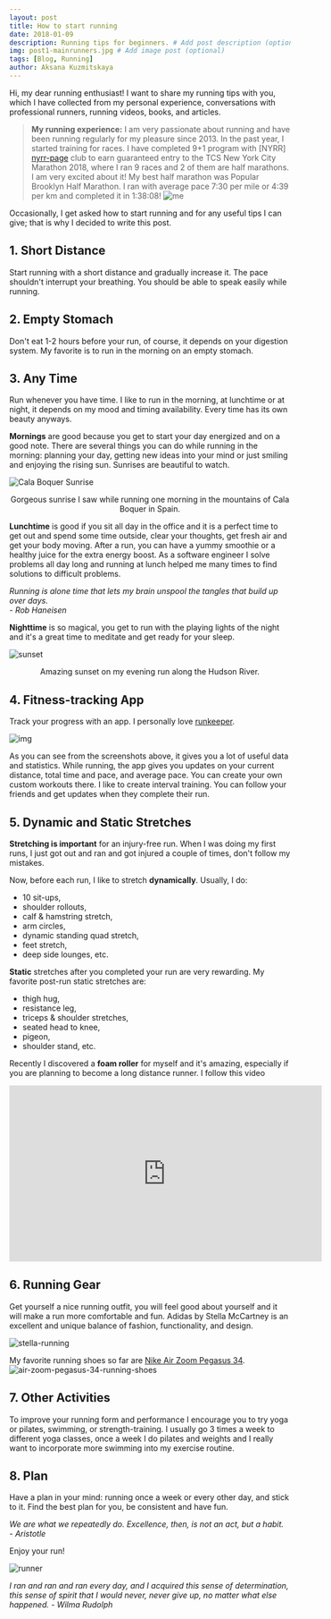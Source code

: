 ```yaml
---
layout: post
title: How to start running
date: 2018-01-09
description: Running tips for beginners. # Add post description (optional)
img: post1-mainrunners.jpg # Add image post (optional)
tags: [Blog, Running]
author: Aksana Kuzmitskaya
---
```


Hi, my dear running enthusiast!
I want to share my running tips with you, which I have collected from my personal experience, conversations with professional runners, running videos, books, and articles. 

>**My running experience:**
I am very passionate about running and have been running regularly for my pleasure since 2013. In the past year, I started training for races. I have completed 9+1 program with [NYRR] [nyrr-page] club to earn guaranteed entry to the TCS New York City Marathon 2018, where I ran 9 races and 2 of them are half marathons. I am very excited about it! 
My best half marathon was Popular Brooklyn Half Marathon. I ran with average pace 7:30 per mile or 4:39 per km and completed it in 1:38:08!
![me][me-image]

Occasionally, I get asked how to start running and for any useful tips I can give; that is why I decided to write this post. 

## 1\. Short Distance

Start running with a short distance and gradually increase it. The pace shouldn't interrupt your breathing. You should be able to speak easily while running.

## 2\. Empty Stomach

Don't eat 1-2 hours before your run, of course, it depends on your digestion system. My favorite is to run in the morning on an empty stomach.  

## 3\. Any Time 

Run whenever you have time. I like to run in the morning, at lunchtime or at night, it depends on my mood and timing availability. Every time has its own beauty anyways.

**Mornings** are good because you get to start your day energized and on a good note. There are several things you can do while running in the morning: planning your day, getting new ideas into your mind or just smiling and enjoying the rising sun.  Sunrises are beautiful to watch.
    
![Cala Boquer Sunrise][sunrise-image] 
<center>Gorgeous sunrise I saw while running one morning in the mountains of Cala Boquer in Spain.</center>    

**Lunchtime** is good if you sit all day in the office and it is a perfect time to get out and spend some time outside, clear your thoughts, get fresh air and get your body moving. After a run, you can have a yummy smoothie or a healthy juice for the extra energy boost. As a software engineer I solve problems all day long and running at lunch helped me many times to find solutions to difficult problems.

<i class="fa fa-quote-left fa-2x fa-pull-left fa-border"></i>*Running is alone time that lets my brain unspool the tangles that build up over days.<br> - Rob Haneisen*

**Nighttime** is so magical, you get to run with the playing lights of the night and it's a great time to meditate and get ready for your sleep.

![sunset][sunset-image]
<center>Amazing sunset on my evening run along the Hudson River.</center>

## 4\. Fitness-tracking App

Track your progress with an app. I personally love [runkeeper][runkeeper-page].

![img][runkeeper-image]

As you can see from the screenshots above, it gives you a lot of useful data and statistics. While running, the app gives you updates on your current distance, total time and pace, and average pace. You can create your own custom workouts there. I like to create interval training. You can follow your friends and get updates when they complete their run.

## 5\. Dynamic and Static Stretches

**Stretching is important** for an injury-free run. When I was doing my first runs, I just got out and ran and got injured a couple of times, don't follow my mistakes. 

Now, before each run, I like to stretch **dynamically**. Usually, I do: 

* 10 sit-ups, 
* shoulder rollouts, 
* calf & hamstring stretch,
* arm circles, 
* dynamic standing quad stretch,
* feet stretch,
* deep side lounges, etc.

**Static** stretches after you completed your run are very rewarding. My favorite post-run static stretches are:

* thigh hug,
* resistance leg,
* triceps & shoulder stretches,
* seated head to knee,
* pigeon,
* shoulder stand, etc.

Recently I discovered a **foam roller** for myself and it's amazing, especially if you are planning to become a long distance runner. I follow this video 
<iframe width="560" height="315" src="https://www.youtube.com/embed/khC5J1lkC7s?start=40" frameborder="0" allow="autoplay; encrypted-media" allowfullscreen></iframe>

## 6\. Running Gear

Get yourself a nice running outfit, you will feel good about yourself and it will make a run more comfortable and fun. Adidas by Stella McCartney is an excellent and unique balance of fashion, functionality, and design.

![stella-running][stella-running-image]

My favorite running shoes so far are [Nike Air Zoom Pegasus 34][nike-shoes-page].
![air-zoom-pegasus-34-running-shoes][air-zoom-pegasus-34-image]


## 7\. Other Activities

To improve your running form and performance I encourage you to try yoga or pilates, swimming, or strength-training. I usually go 3 times a week to different yoga classes, once a week I do pilates and weights and I really want to incorporate more swimming into my exercise routine. 

## 8\. Plan

Have a plan in your mind: running once a week or every other day, and stick to it. Find the best plan for you, be consistent and have fun. 

<i class="fa fa-quote-left fa-2x fa-2x fa-pull-left fa-border"></i>*We are what we repeatedly do. Excellence, then, is not an act, but a habit.<br> - Aristotle*

Enjoy your run! 

![runner][runner-image]

<i class="fa fa-quote-left fa-2x fa-2x fa-pull-left fa-border"></i>*I ran and ran and ran every day, and I acquired this sense of determination, this sense of spirit that I would never, never give up, no matter what else happened. - Wilma Rudolph*


[runkeeper-image]: /assets/img/post1-runkeeper.jpg
[me-image]: /assets/img/post1-mehalfmarathon.jpg
[runner-image]: /assets/img/post1-b&wrunner.jpg
[sunrise-image]: /assets/img/post1-sunrise.jpg
[sunset-image]: /assets/img/post1-sunset.jpg
[air-zoom-pegasus-34-image]: /assets/img/post1-airzoompegasus34.jpg
[stella-running-image]: /assets/img/post1-stellarunning.jpg
[runkeeper-page]: https://runkeeper.com 
[nyrr-page]: http://www.nyrr.org/join-and-give/become-a-member/run-9-give-1unkeeper.com 
[nyrr-page]: http://www.nyrr.org/join-and-give/become-a-member/run-9-give-1
[nike-shoes-page]: https://www.nike.com/t/air-zoom-pegasus-34-womens-running-shoe-0oKp2X/880560-407
